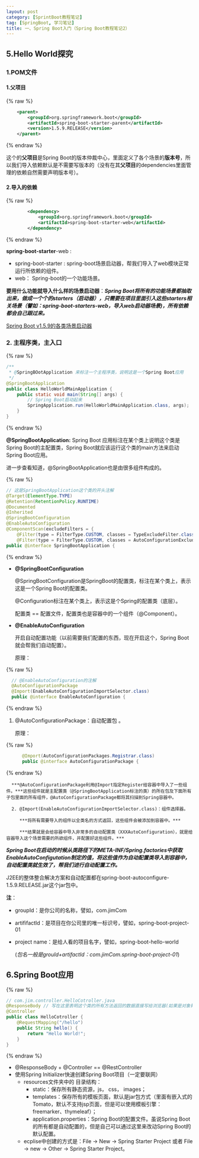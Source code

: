 ```yaml
---
layout: post
category: [SprintBoot教程笔记]
tag: [SpringBoot, 学习笔记] 
title: 一、Spring Boot入门（Spring Boot教程笔记2）
---
```



##  5.Hello World探究

### 1.POM文件

#### 1.父项目

{% raw %}
```xml
    <parent>
        <groupId>org.springframework.boot</groupId>
        <artifactId>spring-boot-starter-parent</artifactId>
        <version>1.5.9.RELEASE</version>
    </parent>
```
{% endraw %}

这个的**父项目**是Spring Boot的版本仲裁中心，里面定义了各个场景的**版本号**，所以我们导入依赖默认是不需要写版本的（没有在其**父项目**的dependencies里面管理的依赖自然需要声明版本号）。

#### 2.导入的依赖

{% raw %}
```xml
        <dependency>
            <groupId>org.springframework.boot</groupId>
            <artifactId>spring-boot-starter-web</artifactId>
        </dependency>
```
{% endraw %}

**spring-boot-starter**-web : 

* spring-boot-starter : spring-boot场景启动器，帮我们导入了web模块正常运行所依赖的组件。
* web： Spring-boot的一个功能场景。

**要用什么功能就导入什么样的场景启动器**：***Spring Boot将所有的功能场景都抽取出来，做成一个个的starters（启动器），只需要在项目里面引入这些starters相关场景（譬如：spring-boot-starters-web，导入web启动器场景)，所有依赖都会自己跟过来。***

[Spring Boot v1.5.9的各类场景启动器](https://docs.spring.io/spring-boot/docs/1.5.9.RELEASE/reference/htmlsingle/#using-boot-starter)

### 2. 主程序类，主入口

{% raw %}
```java
/**
 * @SpringBOotApplication 来标注一个主程序类，说明这是一个Spring Boot应用
 */
@SpringBootApplication
public class HelloWorldMainApplication {
    public static void main(String[] args) {
        // Spring Boot启动起来
        SpringApplication.run(HelloWorldMainApplication.class, args);
    }
}
```
{% endraw %}

**@SpringBootApplication:** Spring Boot 应用标注在某个类上说明这个类是Spring Boot的主配置类，Spring Boot就应该运行这个类的main方法来启动Spring Boot应用。

进一步查看知道，@SpringBootApplication也是由很多组件构成的。

{% raw %}
```java
// 这是SpringBootApplication这个类的开头注解
@Target(ElementType.TYPE)
@Retention(RetentionPolicy.RUNTIME)
@Documented
@Inherited
@SpringBootConfiguration
@EnableAutoConfiguration
@ComponentScan(excludeFilters = {
    @Filter(type = FilterType.CUSTOM, classes = TypeExcludeFilter.class),
    @Filter(type = FilterType.CUSTOM, classes = AutoConfigurationExcludeFilter.class) })
public @interface SpringBootApplication {
```
{% endraw %}

* **@SpringBootConfiguration**  

   @SpringBootConfiguration是SpringBoot的配置类，标注在某个类上，表示这是一个Spring Boot的配置类。  

  @Configuration标注在某个类上，表示这是个Spring的配置类（底层）。  

  配置类 == 配置文件，配置类也是容器中的一个组件（@Component）。

* **@EnableAutoConfiguration**

  开启自动配置功能（以前需要我们配置的东西，现在开启这个，Spring Boot就会帮我们自动配置）。

  原理：

{% raw %}
```java
  // @EnableAutoConfiguration的注解
  @AutoConfigurationPackage
  @Import(EnableAutoConfigurationImportSelector.class)
  public @interface EnableAutoConfiguration {
```
{% endraw %}

   1. @AutoConfigurationPackage：自动配置包 。  

      原理：

{% raw %}
```java
      @Import(AutoConfigurationPackages.Registrar.class)
      public @interface AutoConfigurationPackage {
```
{% endraw %}

      ***@AutoConfigurationPackage利用@Import指定Register给容器中导入了一些组件。***这些组件就是主配置类（@SpringBootApplication标注的类）的所在包及下面所有子包里面的所有组件，@AutoConfigurationPackage都将其扫描到Spring容器中。  

      2. @Import(EnableAutoConfigurationImportSelector.class)：组件选择器。

         ***将所有需要导入的组件以全类名的方式返回，这些组件会被添加到容器中。***

         ***结果就是会给容器中导入非常多的自动配置类（XXXAutoConfiguration），就是给容器导入这个场景需要的所欲组件，并配置好这些组件。***

  

  ***Spring Boot在启动的时候从类路径下的META-INF/Spring.factories中获取EnableAutoConfigutation制定的值，将这些值作为自动配置类导入到容器中，自动配置类就生效了，帮我们进行自动配置工作。***

  J2EE的整体整合解决方案和自动配置都在spring-boot-autoconfigure-1.5.9.RELEASE.jar这个jar包中。

**注**：

* groupId：是你公司的名称，譬如，com.jimCom

* artififactId：是项目在你公司里的唯一标识号，譬如，spring-boot-project-01

* project name：是给人看的项目名字，譬如，spring-boot-hello-world

  (*包名一般是grouId+artifactId：com.jimCom.spring-boot-project-01*)

## 6.Spring Boot应用

{% raw %}
```java
// com.jim.controller.HelloCotroller.java
@ResponseBody // 写在这里表明这个类的所有方法返回的数据直接写给浏览器(如果是对象转为json数据)
@Controller
public class HelloCotroller {
    @RequestMapping("/hello")
    public String hello() {
        return "Hello World!";
    }
}
```
{% endraw %}

* @ResponseBody + @Controller == @RestController 
* 使用Spring Initializer快速创建Spring Boot项目（一定要联网）
  * resources文件夹中的 目录结构：
    * static：保存所有静态资源，js， css， images；
    * templates：保存所有的模板页面，默认是jar包方式（里面有嵌入式的Tomato，默认不支持jsp页面，但是可以使用模板引擎：freemarker、thymeleaf）；
    * application.properties：Spring Boot的配置文件。虽说Spring Boot的所有都是自动配置的，但是自己可以通过这里来改动Spring Boot的默认配置。
  * ecplise中创建的方式是：File -> New -> Spring Starter Project 或者 File -> new -> Other -> Spring Starter Project。


